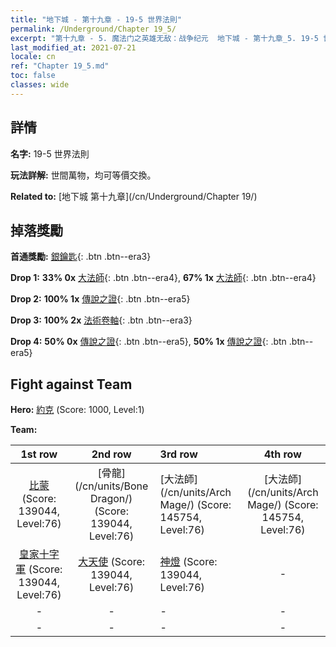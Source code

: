 ```yaml
---
title: "地下城 - 第十九章 - 19-5 世界法則"
permalink: /Underground/Chapter 19_5/
excerpt: "第十九章 - 5. 魔法门之英雄无敌：战争纪元  地下城 - 第十九章_5. 19-5 世界法則"
last_modified_at: 2021-07-21
locale: cn
ref: "Chapter 19_5.md"
toc: false
classes: wide
---
```


## 詳情

 **名字:** 19-5 世界法則

 **玩法詳解:**       世間萬物，均可等價交換。

 **Related to:** [地下城 第十九章](/cn/Underground/Chapter 19/)

## 掉落獎勵

 **首通獎勵:** [銀鑰匙](/cn/Items/con_693/){: .btn .btn--era3}

 **Drop 1:** **33% 0x** [大法師](/cn/Items/unt_238/){: .btn .btn--era4}, **67% 1x** [大法師](/cn/Items/unt_238/){: .btn .btn--era4}

 **Drop 2:** **100% 1x** [傳說之證](/cn/Items/mat_74/){: .btn .btn--era5}

 **Drop 3:** **100% 2x** [法術卷軸](/cn/Items/con_694/){: .btn .btn--era3}

 **Drop 4:** **50% 0x** [傳說之證](/cn/Items/mat_67/){: .btn .btn--era5}, **50% 1x** [傳說之證](/cn/Items/mat_67/){: .btn .btn--era5}


## Fight against Team
 **Hero:** [約克](/cn/heroes/Yog/) (Score: 1000, Level:1)

 **Team:**


  | 1st row | 2nd row | 3rd row | 4th row |
  |:----:|:----:|:----|:----:|
  | [比蒙](/cn/units/Behemoth/) (Score: 139044, Level:76)  | [骨龍](/cn/units/Bone Dragon/) (Score: 139044, Level:76)  | [大法師](/cn/units/Arch Mage/) (Score: 145754, Level:76)  | [大法師](/cn/units/Arch Mage/) (Score: 145754, Level:76)  |
  | [皇家十字軍](/cn/units/Swordsman/) (Score: 139044, Level:76)  | [大天使](/cn/units/Angel/) (Score: 139044, Level:76)  | [神燈](/cn/units/Genie/) (Score: 139044, Level:76)  | - |
  | - | - | - | - |
  | - | - | - | - |


